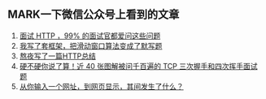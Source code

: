 ## MARK一下微信公众号上看到的文章

1. [面试 HTTP ，99% 的面试官都爱问这些问题](https://mp.weixin.qq.com/s?__biz=MzUxNjk0ODIwMg==&mid=2247485278&idx=2&sn=8cfaf3d527112a3e5f4bcd5174fc4e4d&chksm=f99eeedbcee967cddb9757923e62fc170ad7aebc9d1f6ffcdf21f254d004e7eb5496559e8cb2&scene=126&sessionid=1587723272&key=dd7ad4dcdb8b1a89a5347f6dce454b40abba2148fe564a7832418324c16743e4ead59173753850a391a3681fae711bf07a4b70e82cda51a61064e836cb29403701fb32418bde87b8c4e24ad9d54fdb34&ascene=1&uin=MjY0MDEyMzM4MA%3D%3D&devicetype=Windows+10&version=62090045&lang=zh_CN&exportkey=A%2FQI5r84KHBQPnfzQwVHlGE%3D&pass_ticket=nV6meTVzaF2MjdrY1sUvg9XonBGy7b2cup%2FbhfenYOGiijLun0YWOBiXgnTWzfDK)
2. [我写了套框架，把滑动窗口算法变成了默写题](https://mp.weixin.qq.com/s?__biz=MzAxODQxMDM0Mw==&mid=2247485141&idx=1&sn=0e4583ad935e76e9a3f6793792e60734&chksm=9bd7f8ddaca071cbb7570b2433290e5e2628d20473022a5517271de6d6e50783961bebc3dd3b&scene=126&sessionid=1587723681&key=c934fce6a68262ed269f08b472db271b81a66f7f7952bc90ed4a554dc1734cb713b3b2ee0ff5f0cd774243d32d64b3b1f6099f611ef887763d43f72d382839f548fdfb8049c2b582d4e39abf401ee26a&ascene=1&uin=MjY0MDEyMzM4MA%3D%3D&devicetype=Windows+10&version=62090045&lang=zh_CN&exportkey=A%2FcSZa9ozz63m3LAglZFEjw%3D&pass_ticket=nV6meTVzaF2MjdrY1sUvg9XonBGy7b2cup%2FbhfenYOGiijLun0YWOBiXgnTWzfDK)
3. [熬夜写了一篇HTTP总结](https://mp.weixin.qq.com/s?__biz=MzI1NTcxOTQ1Nw==&mid=2247488192&idx=1&sn=a87ea9108b034a35dad81e3a54d3b9b4&chksm=ea30f38edd477a98865b9d55a873232eed83907eb13218ea3485a2af8d72e00e8620de9ae9dc&scene=126&sessionid=1587723773&key=c934fce6a68262ed92fa8f0bf83d371ff53edd387417e2608a9f45971c7020c0f834bdf9180c1a0c33f593c7855df664a2f49e87e27d876c6e7d5469b590011f3f8b8acb59275239bdf86609c5032458&ascene=1&uin=MjY0MDEyMzM4MA%3D%3D&devicetype=Windows+10&version=62090045&lang=zh_CN&exportkey=A4RV99o37vx%2Fi4Wc8XDMhC0%3D&pass_ticket=nV6meTVzaF2MjdrY1sUvg9XonBGy7b2cup%2FbhfenYOGiijLun0YWOBiXgnTWzfDK)
4. [硬不硬你说了算！近 40 张图解被问千百遍的 TCP 三次握手和四次挥手面试题](https://mp.weixin.qq.com/s?__biz=MzUxODAzNDg4NQ==&mid=2247484005&idx=1&sn=cb07ee1c891a7bdd0af3859543190202&chksm=f98e46cfcef9cfd9feb8b9df043a249eb5f226a927fd6d4065e99e62a645a584005d9921541b&scene=126&sessionid=1587723841&key=dd7ad4dcdb8b1a894b38341f459c6760cfe428378a827876972c2561a1ebc4ada1335d75eff7bedf97025478e8269a81b2231f686c306a06ef3dd987b716e2d3748c532a525b43f9fd93a46bf0cb1ac0&ascene=1&uin=MjY0MDEyMzM4MA%3D%3D&devicetype=Windows+10&version=62090045&lang=zh_CN&exportkey=Axm7RWKuMLOFBkQP3YRWe6o%3D&pass_ticket=nV6meTVzaF2MjdrY1sUvg9XonBGy7b2cup%2FbhfenYOGiijLun0YWOBiXgnTWzfDK)
5. [从你输入一个网址，到网页显示，其间发生了什么？](https://mp.weixin.qq.com/s?__biz=MzIxMjE5MTE1Nw==&mid=2653202676&idx=1&sn=6c488588b513047c119f7bb7b641f6ac&chksm=8c99da2ebbee5338aa83f9b876fd1f5ea4845d1cf29a31c13cae4336470f724dbf6b6798bcaa&scene=126&sessionid=1587723373&key=050944d6d3a39ea8e90b45c2d1d60a5c288b5f8b0690632971779d5a37b823e064e673f2cd0601aa802d3f96b354ed16e7e631b00e318068c22230efb4d2ba2c8f2a42ee13c102fc8786f66dfc9c64c6&ascene=1&uin=MjY0MDEyMzM4MA%3D%3D&devicetype=Windows+10&version=62090045&lang=zh_CN&exportkey=AxyhbX%2B8RGIpnMfEIRqQ9SI%3D&pass_ticket=nV6meTVzaF2MjdrY1sUvg9XonBGy7b2cup%2FbhfenYOGiijLun0YWOBiXgnTWzfDK)
